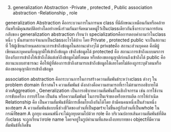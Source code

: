 3. generalization Abstraction
    -Private , protected , Public
association abstraction
    -Relationship , role

generalization Abstraction คือกระบวนการในการนพ class ที่มีลักษณะเหมือนกันหรือคล้ายกันหรือมีคุณสมบัติอย่างใดอย่างหนึ่งร่วมกันมาจัดหมวดหมู่ไว้เป็นclassเดียวกันซึ่งกระบวนการย้อนกลับของ generalization abstraction เรียนว่า specializationคือการตอบคำถามว่าในclass หนึ่ง ๆ นั้นสามารถจำแนกเป็นclassอะไรได้บ้าง
โดย Private , protected public จะเป็นสถานะที่ ให้ผู้เขียนกำหนดสถานะการเข้าถึงข้อมูลในสถานะต่างๆได้ 
privateคือ สถานะส่วนบุคคล คือมีผู้เขียนและบุคคนที่อนุญาติให้เข้าถึงข้อมูล เข้าถึงข้อมูลได้
protected คือ สถานะการเข้าถึงแบบมรการป้องกับการเข้าถึงให้เข้าถึงได้แต่เขา้ถึงข้อมูลไม่ทั้งหมด หรือต้องขออนุญาติก่อนถึงเข้าถึงได้
public คือ สถานะแบบสาธารณะ คือให้ผู้ที่ต้องการเข้าถึงสามารถเข้าถึงข้อมูลได้เลยโดยไม่ต้องถูกระบุตัวตนหรือต้องขออนุญาติการเข้าถึงข้อมูล

association abstraction
 คือกระบวนการในการสร้างความสัมพันธ์ระหว่างclass ต่างๆ ใน problem domain ที่เราสนใจ ความสัมพันธ์ ดังกล่างคือความสามารถที่เราไม่สามารถอธิบายได้ด้วยAggreation , Generalization 
 เป็นการอธิบายความสัมพันธ์ในเชิงกิจกรรม เช่น การใช้งาน การขับเครื่อง การบริโภค เป็นต้น หรือความสัมพันธ์ ในการเป็นเจ้าของหรือหารผลิด การให้กำเนิด
 Relationship คือ เป็นความสัมพันธ์ที่มีการเชื่อมโยงถึงกันได้โดย ถ้ามีคนคนหนึ่งเป็นส่วนหนึ่งของteam A ความสัมพันธ์แบบนี้ช่วงชีวิตของส่วนที่เป็นpartจะไม่ขึ้นอยู่กับส่วนที่เป็นwhole ในกรณ๊ที่team A ถูกยุบ คนคนฟนึ่งจะไม่ถูกยุบตามไปด้วย
 role คือ บริเวณปลายเส้นความสัมพันธ์ที่ติดกับclass จะถูกเรียนว่าrole name โดยจอยู่ในรูปคำนามที่แสดงถึงบทบาทของ objectที่มีความสัมพันธ์ที่เกิดขึ้น 